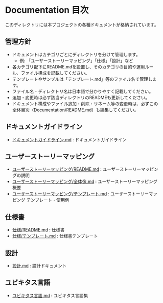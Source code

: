# Documentation 目次

このディレクトリには本プロジェクトの各種ドキュメントが格納されています。

## 管理方針
- ドキュメントはカテゴリごとにディレクトリを分けて管理します。
    - 例: 「ユーザーストーリーマッピング」「仕様」「設計」など
- 各カテゴリ配下にREADME.mdを設置し、そのカテゴリの目的や運用ルール、ファイル構成を記載してください。
- テンプレートやサンプルは「テンプレート.md」等のファイル名で管理します。
- ファイル名・ディレクトリ名は日本語で分かりやすく記載してください。
- 追加・変更時は必ず該当ディレクトリのREADMEも更新してください。
- ドキュメント構成やファイル追加・削除・リネーム等の変更時は、必ずこの全体目次（Documentation/README.md）も編集してください。

## ドキュメントガイドライン
- [ドキュメントガイドライン.md](ドキュメントガイドライン.md) : ドキュメントガイドライン

## ユーザーストーリーマッピング
- [ユーザーストーリーマッピング/README.md](ユーザーストーリーマッピング/README.md) : ユーザーストーリーマッピングの説明
- [ユーザーストーリーマッピング/全体像.md](ユーザーストーリーマッピング/全体像.md) : ユーザーストーリーマッピング概要
- [ユーザーストーリーマッピング/テンプレート.md](ユーザーストーリーマッピング/テンプレート.md) : ユーザーストーリーマッピング テンプレート・使用例

## 仕様書
- [仕様/README.md](仕様/README.md) : 仕様書
- [仕様/テンプレート.md](仕様/テンプレート.md) : 仕様書テンプレート

## 設計
- [設計.md](設計.md) : 設計ドキュメント

## ユビキタス言語
- [ユビキタス言語.md](ユビキタス言語.md) : ユビキタス言語集
